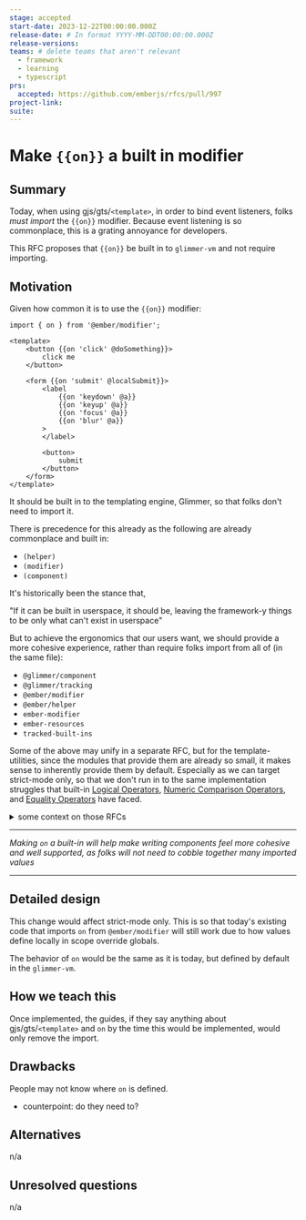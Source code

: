 ```yaml
---
stage: accepted
start-date: 2023-12-22T00:00:00.000Z
release-date: # In format YYYY-MM-DDT00:00:00.000Z
release-versions:
teams: # delete teams that aren't relevant
  - framework
  - learning
  - typescript
prs:
  accepted: https://github.com/emberjs/rfcs/pull/997
project-link:
suite: 
---
```


<!--- 
Directions for above: 

stage: Leave as is
start-date: Fill in with today's date, 2032-12-01T00:00:00.000Z
release-date: Leave as is
release-versions: Leave as is
teams: Include only the [team(s)](README.md#relevant-teams) for which this RFC applies
prs:
  accepted: Fill this in with the URL for the Proposal RFC PR
project-link: Leave as is
suite: Leave as is
-->

# Make `{{on}}` a built in modifier  

## Summary

Today, when using gjs/gts/`<template>`, in order to bind event listeners, folks _must import_ the `{{on}}` modifier.
Because event listening is so commonplace, this is a grating annoyance for developers.

This RFC proposes that `{{on}}` be built in to `glimmer-vm` and not require importing.

## Motivation

Given how common it is to use the `{{on}}` modifier:

```gjs
import { on } from '@ember/modifier';

<template>
    <button {{on 'click' @doSomething}}>
        click me
    </button>

    <form {{on 'submit' @localSubmit}}>
        <label
            {{on 'keydown' @a}}
            {{on 'keyup' @a}}
            {{on 'focus' @a}}
            {{on 'blur' @a}}
        >
        </label>

        <button>
            submit
        </button>
    </form>
</template>
```

It should be built in to the templating engine, Glimmer, so that folks don't need to import it.

There is precedence for this already as the following are already commonplace and built in:
- `(helper)`
- `(modifier)`
- `(component)`

It's historically been the stance that, 

"If it can be built in userspace, it should be, leaving the framework-y things to be only what can't exist in userspace"

But to achieve the ergonomics that our users want, we should provide a more cohesive experience, rather than require folks import from all of (in the same file):
- `@glimmer/component`
- `@glimmer/tracking`
- `@ember/modifier`
- `@ember/helper`
- `ember-modifier`
- `ember-resources`
- `tracked-built-ins`

Some of the above may unify in a separate RFC, but for the template-utilities, since the modules that provide them are already so small, it makes sense to inherently provide them by default. Especially as we can target strict-mode only, so that we don't run in to the same implementation struggles that built-in [Logical Operators](https://github.com/emberjs/rfcs/pull/562), [Numeric Comparison Operators](https://github.com/emberjs/rfcs/pull/561), and [Equality Operators](https://github.com/emberjs/rfcs/pull/560) have faced.

<details><summary>some context on those RFCs</summary>

The main problem with adding default utilities without strict-mode is that it becomes very hard to implement a way for an app to incrementally, and possibly per-addon, or per-file, to adopt the default thing due to how resolution works. Every usage of the built in utility would also require a global resolution lookup (the default behavior in loose mode templates) to see if an addon is overriding the built ins -- and then, how do you opt in to the built ins, and _not_ let addons override what you want to use?

With gjs/gts/`<template>`, this is much simpler, as in strict-mode, you can check if the scope object defines the helpers, and if not, use the built in ones.

This strategy of always allowing local scope to override default-provided utilities will be a recurring theme.

</details>

---------------

_Making `on` a built-in will help make writing components feel more cohesive and well supported, as folks will not need to cobble together many imported values_

----------------

## Detailed design

This change would affect strict-mode only. This is so that today's existing code that imports `on` from `@ember/modifier` will still work due to how values define locally in scope override globals.

The behavior of `on` would be the same as it is today, but defined by default in the `glimmer-vm`.

## How we teach this

Once implemented, the guides, if they say anything about gjs/gts/`<template>` and `on` by the time this would be implemented, would only remove the import.

## Drawbacks

People may not know where `on` is defined.
- counterpoint: do they need to?

## Alternatives

n/a

## Unresolved questions

n/a
